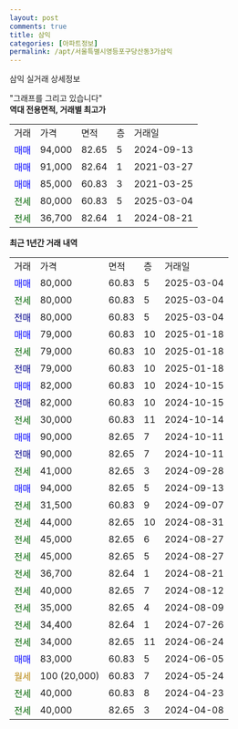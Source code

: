 ```yaml
---
layout: post
comments: true
title: 삼익
categories: [아파트정보]
permalink: /apt/서울특별시영등포구당산동3가삼익
---
```


삼익 실거래 상세정보

<script type="text/javascript">
  google.charts.load('current', {'packages':['line', 'corechart']});
  google.charts.setOnLoadCallback(drawChart);

  function drawChart() {
    var data = new google.visualization.DataTable();
    data.addColumn('date', '거래일');
    data.addColumn('number', "매매");
    data.addColumn('number', "전세");
    data.addColumn('number', "전매");

    data.addRows([[new Date(Date.parse("2025-03-04")), 80000, null, null], [new Date(Date.parse("2025-03-04")), null, 80000, null], [new Date(Date.parse("2025-03-04")), null, null, 80000], [new Date(Date.parse("2025-01-18")), 79000, null, null], [new Date(Date.parse("2025-01-18")), null, 79000, null], [new Date(Date.parse("2025-01-18")), null, null, 79000], [new Date(Date.parse("2024-10-15")), 82000, null, null], [new Date(Date.parse("2024-10-15")), null, null, 82000], [new Date(Date.parse("2024-10-14")), null, 30000, null], [new Date(Date.parse("2024-10-11")), 90000, null, null], [new Date(Date.parse("2024-10-11")), null, null, 90000], [new Date(Date.parse("2024-09-28")), null, 41000, null], [new Date(Date.parse("2024-09-13")), 94000, null, null], [new Date(Date.parse("2024-09-07")), null, 31500, null], [new Date(Date.parse("2024-08-31")), null, 44000, null], [new Date(Date.parse("2024-08-27")), null, 45000, null], [new Date(Date.parse("2024-08-27")), null, 45000, null], [new Date(Date.parse("2024-08-21")), null, 36700, null], [new Date(Date.parse("2024-08-12")), null, 40000, null], [new Date(Date.parse("2024-08-09")), null, 35000, null], [new Date(Date.parse("2024-07-26")), null, 34400, null], [new Date(Date.parse("2024-06-24")), null, 34000, null], [new Date(Date.parse("2024-06-05")), 83000, null, null], [new Date(Date.parse("2024-05-24")), null, null, null], [new Date(Date.parse("2024-04-23")), null, 40000, null], [new Date(Date.parse("2024-04-08")), null, 40000, null]]);

    var options = {
      hAxis: {
        format: 'yyyy/MM/dd'
      },    
      lineWidth: 0,
      pointsVisible: true,    
      title: '최근 1년간 유형별 실거래가 분포',
      legend: { position: 'bottom' }
    };

    var formatter = new google.visualization.NumberFormat({pattern:'###,###'} );
    formatter.format(data, 1);
    formatter.format(data, 2);
    
    setTimeout(function() {
        var chart = new google.visualization.LineChart(document.getElementById('columnchart_material'));
        chart.draw(data, (options));
        document.getElementById('loading').style.display = 'none';
    }, 200);
  }
</script>


<div id="loading" style="z-index:20; display: block; margin-left: 0px">"그래프를 그리고 있습니다"</div>
<div id="columnchart_material" style="width: 95%; margin-left: 0px; display: block"></div>
<!-- contents start -->
<b>역대 전용면적, 거래별 최고가</b>
<table class="sortable">
    <tr>
      <td>거래</td>
      <td>가격</td>
      <td>면적</td>
      <td>층</td>
      <td>거래일</td>
    </tr>
        <tr>
          <td><a style="color: blue">매매</a></td>
          <td>94,000</td>
          <td>82.65</td>
          <td>5</td>
          <td>2024-09-13</td>
        </tr>            <tr>
          <td><a style="color: blue">매매</a></td>
          <td>91,000</td>
          <td>82.64</td>
          <td>1</td>
          <td>2021-03-27</td>
        </tr>            <tr>
          <td><a style="color: blue">매매</a></td>
          <td>85,000</td>
          <td>60.83</td>
          <td>3</td>
          <td>2021-03-25</td>
        </tr>        
        <tr>
              <td><a style="color: darkgreen">전세</a></td>
              <td>80,000</td>
              <td>60.83</td>
              <td>5</td>
              <td>2025-03-04</td>
            </tr>            <tr>
              <td><a style="color: darkgreen">전세</a></td>
              <td>36,700</td>
              <td>82.64</td>
              <td>1</td>
              <td>2024-08-21</td>
            </tr>        
    
</table>

<b>최근 1년간 거래 내역</b>

<table class="sortable">
    <tr>
      <td>거래</td>
      <td>가격</td>
      <td>면적</td>
      <td>층</td>
      <td>거래일</td>
    </tr>
    <tr>
      <td><a style="color: blue">매매</a></td>
      <td>80,000</td>
      <td>60.83</td>
      <td>5</td>
      <td>2025-03-04</td>
    </tr>          <tr>
      <td><a style="color: darkgreen">전세</a></td>
      <td>80,000</td>
      <td>60.83</td>
      <td>5</td>
      <td>2025-03-04</td>
    </tr>          <tr>
      <td><a style="color: darkblue">전매</a></td>
      <td>80,000</td>
      <td>60.83</td>
      <td>5</td>
      <td>2025-03-04</td>
    </tr>          <tr>
      <td><a style="color: blue">매매</a></td>
      <td>79,000</td>
      <td>60.83</td>
      <td>10</td>
      <td>2025-01-18</td>
    </tr>          <tr>
      <td><a style="color: darkgreen">전세</a></td>
      <td>79,000</td>
      <td>60.83</td>
      <td>10</td>
      <td>2025-01-18</td>
    </tr>          <tr>
      <td><a style="color: darkblue">전매</a></td>
      <td>79,000</td>
      <td>60.83</td>
      <td>10</td>
      <td>2025-01-18</td>
    </tr>          <tr>
      <td><a style="color: blue">매매</a></td>
      <td>82,000</td>
      <td>60.83</td>
      <td>10</td>
      <td>2024-10-15</td>
    </tr>          <tr>
      <td><a style="color: darkblue">전매</a></td>
      <td>82,000</td>
      <td>60.83</td>
      <td>10</td>
      <td>2024-10-15</td>
    </tr>          <tr>
      <td><a style="color: darkgreen">전세</a></td>
      <td>30,000</td>
      <td>60.83</td>
      <td>11</td>
      <td>2024-10-14</td>
    </tr>          <tr>
      <td><a style="color: blue">매매</a></td>
      <td>90,000</td>
      <td>82.65</td>
      <td>7</td>
      <td>2024-10-11</td>
    </tr>          <tr>
      <td><a style="color: darkblue">전매</a></td>
      <td>90,000</td>
      <td>82.65</td>
      <td>7</td>
      <td>2024-10-11</td>
    </tr>          <tr>
      <td><a style="color: darkgreen">전세</a></td>
      <td>41,000</td>
      <td>82.65</td>
      <td>3</td>
      <td>2024-09-28</td>
    </tr>          <tr>
      <td><a style="color: blue">매매</a></td>
      <td>94,000</td>
      <td>82.65</td>
      <td>5</td>
      <td>2024-09-13</td>
    </tr>          <tr>
      <td><a style="color: darkgreen">전세</a></td>
      <td>31,500</td>
      <td>60.83</td>
      <td>9</td>
      <td>2024-09-07</td>
    </tr>          <tr>
      <td><a style="color: darkgreen">전세</a></td>
      <td>44,000</td>
      <td>82.65</td>
      <td>10</td>
      <td>2024-08-31</td>
    </tr>          <tr>
      <td><a style="color: darkgreen">전세</a></td>
      <td>45,000</td>
      <td>82.65</td>
      <td>6</td>
      <td>2024-08-27</td>
    </tr>          <tr>
      <td><a style="color: darkgreen">전세</a></td>
      <td>45,000</td>
      <td>82.65</td>
      <td>5</td>
      <td>2024-08-27</td>
    </tr>          <tr>
      <td><a style="color: darkgreen">전세</a></td>
      <td>36,700</td>
      <td>82.64</td>
      <td>1</td>
      <td>2024-08-21</td>
    </tr>          <tr>
      <td><a style="color: darkgreen">전세</a></td>
      <td>40,000</td>
      <td>82.65</td>
      <td>7</td>
      <td>2024-08-12</td>
    </tr>          <tr>
      <td><a style="color: darkgreen">전세</a></td>
      <td>35,000</td>
      <td>82.65</td>
      <td>4</td>
      <td>2024-08-09</td>
    </tr>          <tr>
      <td><a style="color: darkgreen">전세</a></td>
      <td>34,400</td>
      <td>82.64</td>
      <td>1</td>
      <td>2024-07-26</td>
    </tr>          <tr>
      <td><a style="color: darkgreen">전세</a></td>
      <td>34,000</td>
      <td>82.65</td>
      <td>11</td>
      <td>2024-06-24</td>
    </tr>          <tr>
      <td><a style="color: blue">매매</a></td>
      <td>83,000</td>
      <td>60.83</td>
      <td>5</td>
      <td>2024-06-05</td>
    </tr>          <tr>
      <td><a style="color: darkgoldenrod">월세</a></td>
      <td>100 (20,000)</td>
      <td>60.83</td>
      <td>7</td>
      <td>2024-05-24</td>
    </tr>          <tr>
      <td><a style="color: darkgreen">전세</a></td>
      <td>40,000</td>
      <td>60.83</td>
      <td>8</td>
      <td>2024-04-23</td>
    </tr>          <tr>
      <td><a style="color: darkgreen">전세</a></td>
      <td>40,000</td>
      <td>82.65</td>
      <td>3</td>
      <td>2024-04-08</td>
    </tr>      </table>
<!-- contents end -->    

